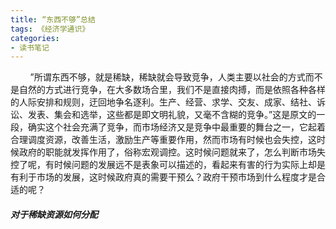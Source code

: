```yaml
---
title: “东西不够”总结
tags: 《经济学通识》
categories:
- 读书笔记
---
```

  &nbsp;&nbsp;&nbsp;&nbsp;&nbsp;&nbsp;&nbsp;&nbsp;”所谓东西不够，就是稀缺，稀缺就会导致竞争，人类主要以社会的方式而不是自然的方式进行竞争，在大多数场合里，我们不是直接肉搏，而是依照各种各样的人际安排和规则，迂回地争名逐利。生产、经营、求学、交友、成家、结社、诉讼、发表、集会和选举，这些都是即文明礼貌，又毫不含糊的竞争。”这是原文的一段，确实这个社会充满了竞争，而市场经济又是竞争中最重要的舞台之一，它起着合理调度资源，改善生活，激励生产等重要作用，然而市场有时候也会失控，这时候政府的职能就发挥作用了，俗称宏观调控。这时候问题就来了，怎么判断市场失控了呢，有时候问题的发展远不是表象可以描述的，看起来有害的行为实际上却是有利于市场的发展，这时候政府真的需要干预么？政府干预市场到什么程度才是合适的呢？
##### 对于稀缺资源如何分配
  &nbsp;&nbsp;&nbsp;&nbsp;&nbsp;&nbsp;&nbsp;&nbsp;
